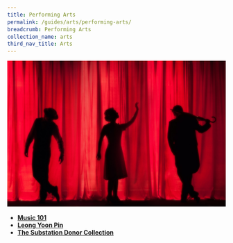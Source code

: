 ```yaml
---
title: Performing Arts
permalink: /guides/arts/performing-arts/
breadcrumb: Performing Arts
collection_name: arts
third_nav_title: Arts
---
```

<img src="/images/category/performing-arts.jpg" alt="performing arts banner" style="width:800px;" />

* [**Music 101**](/guides/arts/performing-arts/music-101)
* [**Leong Yoon Pin**](/guides/singapore/people/leong-yoon-pin)
* [**The Substation Donor Collection**](/guides/arts/performing-arts/the-substation-donor-collection)


